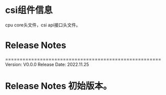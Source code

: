 # csi组件信息
cpu core头文件，csi api接口头文件。

# Release Notes
======================================================
Version: V0.0.0
Release Date: 2022.11.25

Release Notes
初始版本。
======================================================